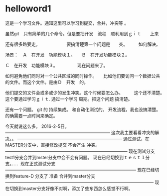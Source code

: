 ﻿# helloword1
这是一个学习文件。通知这里可以学习到提交，合并，冲突等 。  
 

虽然git　只有简单的几个命令。但是要把开发　流程　顺利用到ｇｉｔ　　上来

还有很多路要走。　　
　
　　　要搞清楚第一个问题是　　突。　　　如何解决。　　


场景：　Ａ　在开发　功能模块１。　　Ｂ　在开发功能模块２。　　

Ｃ　在开发　功能模块３。　　　　　现在问题来了。　　　


如何避免他们同时对一个公共区域的同时操作。　　比如他们要访问一个数据公共的文件。而这个文件。是由Ｄ　开发　的。　　　

他们提交的文件会或多或少的发生冲突。这个时候要怎么办。　　　这个还不清楚。　这个要通过学习ｇｉｔ.   通过一个学习
周期。把这个问题 搞清楚。    

还有一个问题。   git  的  持续集成。  和自动化测试的。  开发流程，我也没搞清楚。 的确需要一点时间来确定。   

今天就说这么多。   2016-2-5日。 
————————————————————————
这次我主要看看冲突的解决。。
————————————————————————
通过测试，在MASTER分支中，直接修改提交 不会产生 冲突。 
————————————————————————————
现在测试分支test1分支合并到mster分支中会不会有问题。
现在已经切换到ｔｅｓｔ１分支。．．．现在正式测试分支
——————————————————————————————
现在已经切换到feature-D 分支了 准备 合并到master分支
——————————————————————————————————
现在切换到master分支好像不对啊，添加了些东西怎么感觉不行啊。